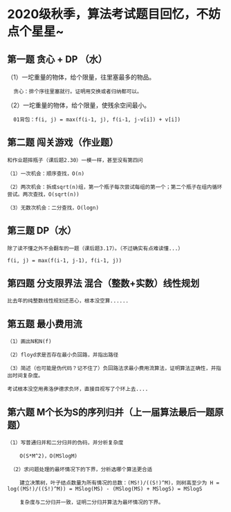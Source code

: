 # 2020级秋季，算法考试题目回忆，不妨点个星星~


## 第一题 贪心 + DP （水）
  
  （1）一坨重量的物体，给个限量，往里塞最多的物品。
      
      贪心：排个序往里塞就行。证明用交换或者归纳都可以。
  
  （2）一坨重量的物体，给个限量，使残余空间最小。
  
      01背包：f(i, j) = max(f(i-1, j), f(i-1, j-v[i]) + v[i])
      
      
## 第二题 闯关游戏（作业题）

    和作业题摔瓶子（课后题2.30）一模一样，甚至没有第四问
    
    （1）一次机会：顺序查找，O(n)
    
    （2）两次机会：拆成sqrt(n)组，第一个瓶子每次尝试每组的第一个；第二个瓶子在组内循环尝试。两次查找，O(sqrt(n))
    
    （3）无数次机会：二分查找，O(logn)
    
    
## 第三题 DP（水）

    除了读不懂之外不会翻车的一题（课后题3.17）。（不过确实有点难读懂...）
    
    f(i, j) = max(f(i-1, j-1), f(i-1, j))


## 第四题 分支限界法 混合（整数+实数）线性规划

    比去年的纯整数线性规划还恶心，根本没空算......


## 第五题 最小费用流

    （1）画出N和N(f)
    
    （2）floyd求是否存在最小负回路，并指出路径
    
    （3）简述（也可能是伪代码？记不住了）负回路法求最小费用流算法，证明算法正确性，并指出时间复杂度。
    
    考试根本没空用弗洛伊德求负环，直接目视写了个环上去....


## 第六题 M个长为S的序列归并（上一届算法最后一题原题）

    （1）写普通归并和二分归并的伪码，并分析复杂度
    
        O(S*M^2)，O(MSlogM)
     
     （2）求问题处理的最坏情况下的下界，分析选哪个算法更合适
     
        建立决策树，叶子结点数量为所有情况的总数：(MS!)/((S!)^M)，则树高至少为 H = log((MS!)/((S!)^M)) = MSlog(MS) - (MSlog(MS) + MSlogS) = MSlogS
        
        复杂度与二分归并一致，证明二分归并算法为最坏情况的下界。
        
